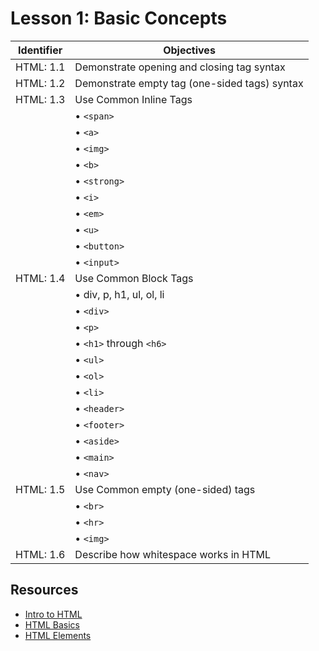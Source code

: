# Lesson 1: Basic Concepts

Identifier   | Objectives
-------------|------------
HTML: 1.1    | Demonstrate opening and closing tag syntax
HTML: 1.2    | Demonstrate empty tag (one-sided tags) syntax
HTML: 1.3    | Use Common Inline Tags
             | &bull; `<span>`
             | &bull; `<a>`
             | &bull; `<img>`
             | &bull; `<b>`
             | &bull; `<strong>`
             | &bull; `<i>`
             | &bull; `<em>`
             | &bull; `<u>`
             | &bull; `<button>`
             | &bull; `<input>`
HTML: 1.4    | Use Common Block Tags
             | &bull; div, p, h1, ul, ol, li
             | &bull; `<div>`
             | &bull; `<p>`
             | &bull; `<h1>` through `<h6>`
             | &bull; `<ul>`
             | &bull; `<ol>`
             | &bull; `<li>`
             | &bull; `<header>`
             | &bull; `<footer>`
             | &bull; `<aside>`
             | &bull; `<main>`
             | &bull; `<nav>`
HTML: 1.5    | Use Common empty (one-sided) tags
             | &bull; `<br>`
             | &bull; `<hr>`
             | &bull; `<img>`
HTML: 1.6    | Describe how whitespace works in HTML

## Resources

- [Intro to HTML](http://www.w3schools.com/html/html_intro.asp)
- [HTML Basics](http://www.w3schools.com/html/html_basic.asp)
- [HTML Elements](http://www.w3schools.com/html/html_elements.asp)